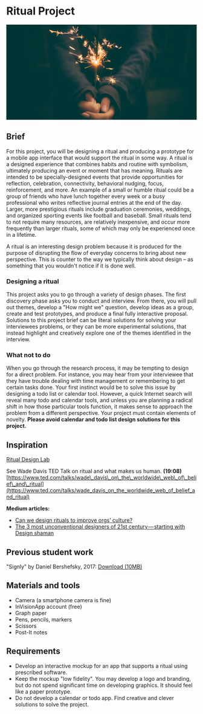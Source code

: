 # Ritual Project

![Picture of a person holding a sparkler](/assets/jamie-street-96982.jpg)

## **Brief**

For this project, you will be designing a ritual and producing a prototype for a mobile app interface that would support the ritual in some way. A ritual is a designed experience that combines habits and routine with symbolism, ultimately producing an event or moment that has meaning. Rituals are intended to be specially-designed events that provide opportunities for reflection, celebration, connectivity, behavioral nudging, focus, reinforcement, and more. An example of a small or humble ritual could be a group of friends who have lunch together every week or a busy professional who writes reflective journal entries at the end of the day. Larger, more prestigious rituals include graduation ceremonies, weddings, and organized sporting events like football and baseball. Small rituals tend to not require many resources, are relatively inexpensive, and occur more frequently than larger rituals, some of which may only be experienced once in a lifetime.

A ritual is an interesting design problem because it is produced for the purpose of disrupting the flow of everyday concerns to bring about new perspective. This is counter to the way we typically think about design – as something that you wouldn't notice if it is done well.

### Designing a ritual

This project asks you to go through a variety of design phases. The first discovery phase asks you to conduct and interview. From there, you will pull out themes, develop a "How might we" question, develop ideas as a group, create and test prototypes, and produce a final fully interactive proposal. Solutions to this project brief can be literal solutions for solving your interviewees problems, or they can be more experimental solutions, that instead highlight and creatively explore one of the themes identified in the interview.

### What not to do

When you go through the research process, it may be tempting to design for a direct problem. For instance, you may hear from your interviewee that they have trouble dealing with time management or remembering to get certain tasks done. Your first instinct would be to solve this issue by designing a todo list or calendar tool. However, a quick Internet search will reveal many todo and calendar tools, and unless you are planning a radical shift in how those particular tools function, it makes sense to approach the problem from a different perspective. Your project must contain elements of novelty. **Please avoid calendar and todo list design solutions for this project.**

## Inspiration

[Ritual Design Lab](http://www.ritualdesignlab.org/)

See Wade Davis TED Talk on ritual and what makes us human. **\(19:08\)**  
[https://www.ted.com/talks/wade\_davis\_on\_the\_worldwide\_web\_of\_belief\_and\_ritual](https://www.ted.com/talks/wade_davis_on_the_worldwide_web_of_belief_and_ritual)

**Medium articles:**

* [Can we design rituals to improve orgs’ culture?](https://medium.com/ritual-design/can-we-design-rituals-to-improve-orgs-culture-a876e8dee1bb)
* [The 3 most unconventional designers of 21st century — starting with Design shaman](https://medium.com/ritual-design/a-new-breed-of-21st-century-designers-b73712963b4)

## Previous student work

"Signly" by Daniel Bershefsky, 2017: [Download \(10MB\)](https://cdn.rawgit.com/dmd-program/work-examples/e6fd4cc2/dmd100-ritual-project/Ritual-Final-Prototype.zip)

## Materials and tools

* Camera \(a smartphone camera is fine\)
* InVisionApp account \(free\)
* Graph paper
* Pens, pencils, markers
* Scissors
* Post-It notes

## Requirements

* Develop an interactive mockup for an app that supports a ritual using prescribed software.
* Keep the mockup "low fidelity". You may develop a logo and branding, but do not spend significant time on developing graphics. It should feel like a paper prototype.
* Do not develop a calendar or todo app. Find creative and clever solutions to solve the project.



